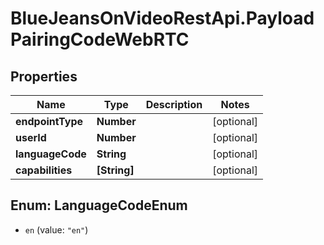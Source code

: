 # BlueJeansOnVideoRestApi.PayloadPairingCodeWebRTC

## Properties
Name | Type | Description | Notes
------------ | ------------- | ------------- | -------------
**endpointType** | **Number** |  | [optional] 
**userId** | **Number** |  | [optional] 
**languageCode** | **String** |  | [optional] 
**capabilities** | **[String]** |  | [optional] 


<a name="LanguageCodeEnum"></a>
## Enum: LanguageCodeEnum


* `en` (value: `"en"`)




